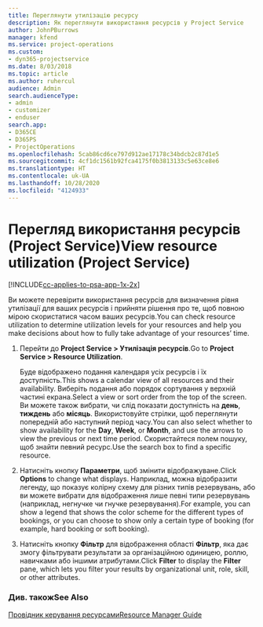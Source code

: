 ```yaml
---
title: Переглянути утилізацію ресурсу
description: Як переглянути використання ресурсів у Project Service
author: JohnPBurrows
manager: kfend
ms.service: project-operations
ms.custom:
- dyn365-projectservice
ms.date: 8/03/2018
ms.topic: article
ms.author: ruhercul
audience: Admin
search.audienceType:
- admin
- customizer
- enduser
search.app:
- D365CE
- D365PS
- ProjectOperations
ms.openlocfilehash: 5cab86cd6ce797d912ae17178c34bdcb2c87d1e5
ms.sourcegitcommit: 4cf1dc1561b92fca4175f0b3813133c5e63ce8e6
ms.translationtype: HT
ms.contentlocale: uk-UA
ms.lasthandoff: 10/28/2020
ms.locfileid: "4124933"
---
```

# <a name="view-resource-utilization-project-service"></a><span data-ttu-id="316f9-103">Перегляд використання ресурсів (Project Service)</span><span class="sxs-lookup"><span data-stu-id="316f9-103">View resource utilization (Project Service)</span></span>

[!INCLUDE[cc-applies-to-psa-app-1x-2x](../includes/cc-applies-to-psa-app-1x-2x.md)]

<span data-ttu-id="316f9-104">Ви можете перевірити використання ресурсів для визначення рівня утилізації для ваших ресурсів і прийняти рішення про те, щоб повною мірою скористатися часом ваших ресурсів.</span><span class="sxs-lookup"><span data-stu-id="316f9-104">You can check resource utilization to determine utilization levels for your resources and help you make decisions about how to fully take advantage of your resources’ time.</span></span>  
  
1. <span data-ttu-id="316f9-105">Перейти до **Project Service > Утилізація ресурсів**.</span><span class="sxs-lookup"><span data-stu-id="316f9-105">Go to **Project Service > Resource Utilization**.</span></span> 

     <span data-ttu-id="316f9-106">Буде відображено подання календаря усіх ресурсів і їх доступність.</span><span class="sxs-lookup"><span data-stu-id="316f9-106">This shows a calendar view of all resources and their availability.</span></span> <span data-ttu-id="316f9-107">Виберіть подання або порядок сортування у верхній частині екрана.</span><span class="sxs-lookup"><span data-stu-id="316f9-107">Select a view or sort order from the top of the screen.</span></span> <span data-ttu-id="316f9-108">Ви можете також вибрати, чи слід показати доступність на **день**, **тиждень** або **місяць**. Використовуйте стрілки, щоб переглянути попередній або наступний період часу.</span><span class="sxs-lookup"><span data-stu-id="316f9-108">You can also select whether to show availability for the **Day**, **Week**, or **Month**, and use the arrows to view the previous or next time period.</span></span> <span data-ttu-id="316f9-109">Скористайтеся полем пошуку, щоб знайти певний ресурс.</span><span class="sxs-lookup"><span data-stu-id="316f9-109">Use the search box to find a specific resource.</span></span>      
  
2. <span data-ttu-id="316f9-110">Натисніть кнопку **Параметри**, щоб змінити відображуване.</span><span class="sxs-lookup"><span data-stu-id="316f9-110">Click **Options** to change what displays.</span></span> <span data-ttu-id="316f9-111">Наприклад, можна відобразити легенду, що показує колірну схему для різних типів резервувань, або ви можете вибрати для відображення лише певні типи резервувань (наприклад, негнучке чи гнучке резервування).</span><span class="sxs-lookup"><span data-stu-id="316f9-111">For example, you can show a legend that shows the color scheme for the different types of bookings, or you can choose to show only a certain type of booking (for example, hard booking or soft booking).</span></span>  

3. <span data-ttu-id="316f9-112">Натисніть кнопку **Фільтр** для відображення області **Фільтр**, яка дає змогу фільтрувати результати за організаційною одиницею, роллю, навичками або іншими атрибутами.</span><span class="sxs-lookup"><span data-stu-id="316f9-112">Click **Filter** to display the **Filter** pane, which lets you filter your results by organizational unit, role, skill, or other attributes.</span></span>  
  
### <a name="see-also"></a><span data-ttu-id="316f9-113">Див. також</span><span class="sxs-lookup"><span data-stu-id="316f9-113">See Also</span></span>  
 [<span data-ttu-id="316f9-114">Провідник керування ресурсами</span><span class="sxs-lookup"><span data-stu-id="316f9-114">Resource Manager Guide</span></span>](../psa/resource-manager-guide.md)
